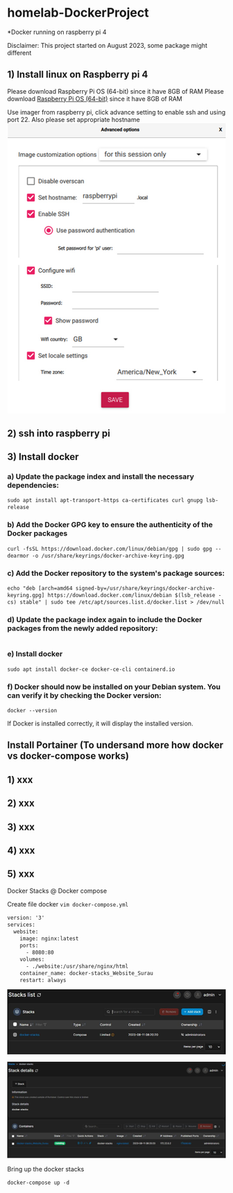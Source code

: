 # homelab-DockerProject
*Docker running on raspberry pi 4

Disclaimer: This project started on August 2023, some package might different 

## 1) Install linux on Raspberry pi 4
Please download Raspberry Pi OS (64-bit) since it have 8GB of RAM
Please download [Raspberry Pi OS (64-bit)](https://www.raspberrypi.com/software/operating-systems/) since it have 8GB of RAM

Use imager from raspberry pi, click advance setting to enable ssh and using port 22.
Also please set appropriate hostname
![alt text](img\1.jpg)

## 2) ssh into raspberry pi
## 3) Install docker
### a) Update the package index and install the necessary dependencies:
```sudo apt update
sudo apt install apt-transport-https ca-certificates curl gnupg lsb-release
```
### b) Add the Docker GPG key to ensure the authenticity of the Docker packages
```
curl -fsSL https://download.docker.com/linux/debian/gpg | sudo gpg --dearmor -o /usr/share/keyrings/docker-archive-keyring.gpg
```

### c) Add the Docker repository to the system's package sources:
```
echo "deb [arch=amd64 signed-by=/usr/share/keyrings/docker-archive-keyring.gpg] https://download.docker.com/linux/debian $(lsb_release -cs) stable" | sudo tee /etc/apt/sources.list.d/docker.list > /dev/null
```

### d) Update the package index again to include the Docker packages from the newly added repository:
```sudo apt update
```

### e) Install docker
```
sudo apt install docker-ce docker-ce-cli containerd.io
```

### f) Docker should now be installed on your Debian system. You can verify it by checking the Docker version:
```
docker --version
```

If Docker is installed correctly, it will display the installed version.

## Install Portainer (To undersand more how docker vs docker-compose works)
## 1) xxx
## 2) xxx
## 3) xxx
## 4) xxx
## 5) xxx
Docker Stacks @ Docker compose

Create file docker ``` vim docker-compose.yml ```

```
version: '3'
services:
  website:
    image: nginx:latest
    ports:
      - 8080:80
    volumes:
      - ./website:/usr/share/nginx/html
    container_name: docker-stacks_Website_Surau
    restart: always

```

![alt text](img\2.JPG)

![alt text](img\3.JPG)


Bring up the docker stacks
```
docker-compose up -d
```
